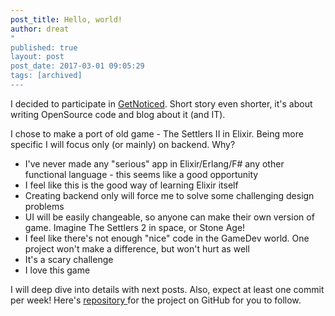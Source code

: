 ```yaml
---
post_title: Hello, world!
author: dreat
"
published: true
layout: post
post_date: 2017-03-01 09:05:29
tags: [archived]
---
```

I decided to participate in <a href="https://dajsiepoznac.pl/" target="_blank">GetNoticed</a>. Short story even shorter, it's about writing OpenSource code and blog about it (and IT).

I chose to make a port of old game - The Settlers II in Elixir. Being more specific I will focus only (or mainly) on backend. Why?
<ul>
 	<li>I've never made any "serious" app in Elixir/Erlang/F# any other functional language - this seems like a good opportunity</li>
 	<li>I feel like this is the good way of learning Elixir itself</li>
 	<li>Creating backend only will force me to solve some challenging design problems</li>
 	<li>UI will be easily changeable, so anyone can make their own version of game. Imagine The Settlers 2 in space, or Stone Age!</li>
 	<li>I feel like there's not enough "nice" code in the GameDev world. One project won't make a difference, but won't hurt as well</li>
 	<li>It's a scary challenge</li>
 	<li>I love this game</li>
</ul>
I will deep dive into details with next posts. Also, expect at least one commit per week! Here's <a href="https://github.com/Dreat/OpenSettlersII">repository </a>for the project on GitHub for you to follow.
